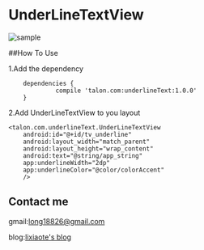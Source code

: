 # UnderLineTextView

![sample](https://github.com/lixiaote/UnderLineTextView/blob/master/example.png)

##How To Use

1.Add the dependency

```
	dependencies {
	         compile 'talon.com:underlineText:1.0.0'
	}
```

2.Add UnderLineTextView to you layout
```
<talon.com.underlineText.UnderLineTextView
    android:id="@+id/tv_underline"
    android:layout_width="match_parent"
    android:layout_height="wrap_content"
    android:text="@string/app_string"
    app:underlineWidth="2dp"
    app:underlineColor="@color/colorAccent"
    />
```

## Contact me

gmail:[long18826@gmail.com](mailto:long18826@gmail.com)

blog:[lixiaote's blog](http://blog.csdn.net/lixiaote)



